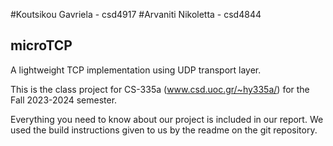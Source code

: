 #Koutsikou Gavriela - csd4917
#Arvaniti Nikoletta - csd4844

## microTCP
A lightweight TCP implementation using UDP transport layer.

This is the class project for CS-335a (www.csd.uoc.gr/~hy335a/) for the
Fall 2023-2024 semester.

Everything you need to know about our project is included in our report. We used the build instructions given to us by the readme on the git repository.